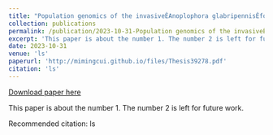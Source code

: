 ```yaml
---
title: "Population genomics of the invasiveÊAnoplophora glabripennisÊfor the purpose of biosurveillance"
collection: publications
permalink: /publication/2023-10-31-Population genomics of the invasiveÊAnoplophora glabripennisÊfor the purpose of biosurveillance
excerpt: 'This paper is about the number 1. The number 2 is left for future work.'
date: 2023-10-31
venue: 'ls'
paperurl: 'http://mimingcui.github.io/files/Thesis39278.pdf'
citation: 'ls'
---
```


<a href='http://mimingcui.github.io/files/Thesis39278.pdf'>Download paper here</a>

This paper is about the number 1. The number 2 is left for future work.

Recommended citation: ls